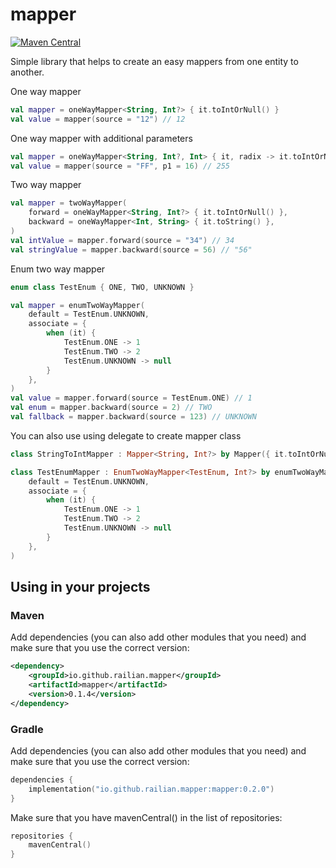# mapper
[![Maven Central](https://img.shields.io/maven-central/v/io.github.railian.mapper/mapper.svg?label=Maven%20Central)](https://search.maven.org/search?q=g:%22io.github.railian.mapper%22%20AND%20a:%22mapper%22)

Simple library that helps to create an easy mappers from one entity to another.

One way mapper
```kotlin
val mapper = oneWayMapper<String, Int?> { it.toIntOrNull() }
val value = mapper(source = "12") // 12
```

One way mapper with additional parameters
```kotlin
val mapper = oneWayMapper<String, Int?, Int> { it, radix -> it.toIntOrNull(radix) }
val value = mapper(source = "FF", p1 = 16) // 255
```

Two way mapper
```kotlin
val mapper = twoWayMapper(
    forward = oneWayMapper<String, Int?> { it.toIntOrNull() },
    backward = oneWayMapper<Int, String> { it.toString() },
)
val intValue = mapper.forward(source = "34") // 34
val stringValue = mapper.backward(source = 56) // "56"
```
 
Enum two way mapper
```kotlin
enum class TestEnum { ONE, TWO, UNKNOWN }
```
```kotlin
val mapper = enumTwoWayMapper(
    default = TestEnum.UNKNOWN,
    associate = {
        when (it) {
            TestEnum.ONE -> 1
            TestEnum.TWO -> 2
            TestEnum.UNKNOWN -> null
        }
    },
)
val value = mapper.forward(source = TestEnum.ONE) // 1
val enum = mapper.backward(source = 2) // TWO
val fallback = mapper.backward(source = 123) // UNKNOWN
```

You can also use using delegate to create mapper class
```kotlin
class StringToIntMapper : Mapper<String, Int?> by Mapper({ it.toIntOrNull() })
```
```kotlin
class TestEnumMapper : EnumTwoWayMapper<TestEnum, Int?> by enumTwoWayMapper(
    default = TestEnum.UNKNOWN,
    associate = {
        when (it) {
            TestEnum.ONE -> 1
            TestEnum.TWO -> 2
            TestEnum.UNKNOWN -> null
        }
    },
)
```

## Using in your projects
### Maven
Add dependencies (you can also add other modules that you need) and make sure that you use the correct version:

```xml
<dependency>
    <groupId>io.github.railian.mapper</groupId>
    <artifactId>mapper</artifactId>
    <version>0.1.4</version>
</dependency>
```

### Gradle
Add dependencies (you can also add other modules that you need) and make sure that you use the correct version:

```kotlin
dependencies {
    implementation("io.github.railian.mapper:mapper:0.2.0")
}
```
Make sure that you have mavenCentral() in the list of repositories:

```kotlin
repositories {
    mavenCentral()
}
```
